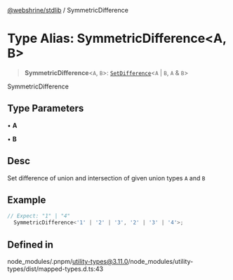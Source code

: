 [@webshrine/stdlib](../globals.md) / SymmetricDifference

# Type Alias: SymmetricDifference\<A, B\>

> **SymmetricDifference**\<`A`, `B`\>: [`SetDifference`](SetDifference.md)\<`A` \| `B`, `A` & `B`\>

SymmetricDifference

## Type Parameters

• **A**

• **B**

## Desc

Set difference of union and intersection of given union types `A` and `B`

## Example

```ts
// Expect: "1" | "4"
  SymmetricDifference<'1' | '2' | '3', '2' | '3' | '4'>;
```

## Defined in

node\_modules/.pnpm/utility-types@3.11.0/node\_modules/utility-types/dist/mapped-types.d.ts:43
